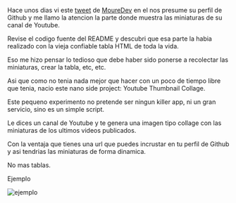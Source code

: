 Hace unos dias vi este [tweet](https://twitter.com/MoureDev/status/1399047996210302980) de [MoureDev](https://twitter.com/MoureDev) en el nos presume su perfil
de Github y me llamo la atencion la parte donde muestra las miniaturas de su canal de Youtube.

Revise el codigo fuente del README y descubri que esa parte la habia realizado con la vieja confiable  tabla HTML de toda la vida.

Eso me hizo pensar lo tedioso que debe haber sido ponerse a recolectar las miniaturas, crear la tabla, etc, etc.

Asi que como no tenia nada mejor que hacer con un poco de tiempo libre que tenia, nacio este nano side project: Youtube Thumbnail Collage.

Este pequeno experimento no pretende ser ningun killer app, ni un gran servicio, sino es un simple script.

Le dices un canal de Youtube y te genera una imagen tipo collage con las miniaturas de los ultimos videos publicados.

Con la ventaja que tienes una url que puedes incrustar en tu perfil de Github y asi tendrias las miniaturas de forma dinamica.

No mas tablas.

Ejemplo

![ejemplo](https://3e23748c7a4a.ngrok.io/youtube/collage)
